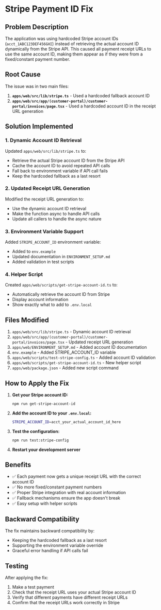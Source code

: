 # Stripe Payment ID Fix

## Problem Description

The application was using hardcoded Stripe account IDs (`acct_1ABC123DEF456GHI`) instead of retrieving the actual account ID dynamically from the Stripe API. This caused all payment receipt URLs to use the same account ID, making them appear as if they were from a fixed/constant payment number.

## Root Cause

The issue was in two main files:

1. **`apps/web/src/lib/stripe.ts`** - Used a hardcoded fallback account ID
2. **`apps/web/src/app/(customer-portal)/customer-portal/invoices/page.tsx`** - Used a hardcoded account ID in the receipt URL generation

## Solution Implemented

### 1. Dynamic Account ID Retrieval

Updated `apps/web/src/lib/stripe.ts` to:
- Retrieve the actual Stripe account ID from the Stripe API
- Cache the account ID to avoid repeated API calls
- Fall back to environment variable if API call fails
- Keep the hardcoded fallback as a last resort

### 2. Updated Receipt URL Generation

Modified the receipt URL generation to:
- Use the dynamic account ID retrieval
- Make the function async to handle API calls
- Update all callers to handle the async nature

### 3. Environment Variable Support

Added `STRIPE_ACCOUNT_ID` environment variable:
- Added to `env.example`
- Updated documentation in `ENVIRONMENT_SETUP.md`
- Added validation in test scripts

### 4. Helper Script

Created `apps/web/scripts/get-stripe-account-id.ts` to:
- Automatically retrieve the account ID from Stripe
- Display account information
- Show exactly what to add to `.env.local`

## Files Modified

1. `apps/web/src/lib/stripe.ts` - Dynamic account ID retrieval
2. `apps/web/src/app/(customer-portal)/customer-portal/invoices/page.tsx` - Updated receipt URL generation
3. `apps/web/ENVIRONMENT_SETUP.md` - Added account ID documentation
4. `env.example` - Added STRIPE_ACCOUNT_ID variable
5. `apps/web/scripts/test-stripe-config.ts` - Added account ID validation
6. `apps/web/scripts/get-stripe-account-id.ts` - New helper script
7. `apps/web/package.json` - Added new script command

## How to Apply the Fix

1. **Get your Stripe account ID:**
   ```bash
   npm run get-stripe-account-id
   ```

2. **Add the account ID to your `.env.local`:**
   ```bash
   STRIPE_ACCOUNT_ID=acct_your_actual_account_id_here
   ```

3. **Test the configuration:**
   ```bash
   npm run test:stripe-config
   ```

4. **Restart your development server**

## Benefits

- ✅ Each payment now gets a unique receipt URL with the correct account ID
- ✅ No more fixed/constant payment numbers
- ✅ Proper Stripe integration with real account information
- ✅ Fallback mechanisms ensure the app doesn't break
- ✅ Easy setup with helper scripts

## Backward Compatibility

The fix maintains backward compatibility by:
- Keeping the hardcoded fallback as a last resort
- Supporting the environment variable override
- Graceful error handling if API calls fail

## Testing

After applying the fix:
1. Make a test payment
2. Check that the receipt URL uses your actual Stripe account ID
3. Verify that different payments have different receipt URLs
4. Confirm that the receipt URLs work correctly in Stripe
